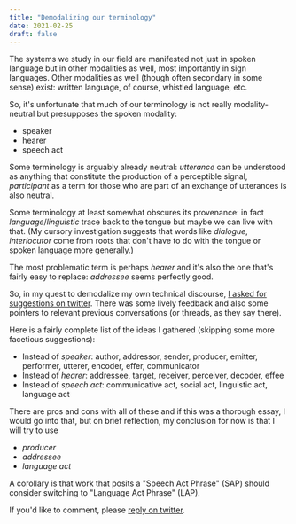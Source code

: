 ```yaml
---
title: "Demodalizing our terminology"
date: 2021-02-25
draft: false
---
```


The systems we study in our field are manifested not just in spoken language but in other modalities as well, most importantly in sign languages. Other modalities as well (though often secondary in some sense) exist: written language, of course, whistled language, etc.

So, it's unfortunate that much of our terminology is not really modality-neutral but presupposes the spoken modality:

- speaker
- hearer
- speech act

Some terminology is arguably already neutral: *utterance* can be understood as anything that constitute the production of a perceptible signal, *participant* as a term for those who are part of an exchange of utterances is also neutral.

Some terminology at least somewhat obscures its provenance: in fact *language*/*linguistic* trace back to the tongue but maybe we can live with that. (My cursory investigation suggests that words like *dialogue*, *interlocutor* come from roots that don't have to do with the tongue or spoken language more generally.)

The most problematic term is perhaps *hearer* and it's also the one that's fairly easy to replace: *addressee* seems perfectly good.

So, in my quest to demodalize my own technical discourse, [I asked for suggestions on twitter](https://twitter.com/fintelkai/status/1364617841207558145). There was some lively feedback and also some pointers to relevant previous conversations (or threads, as they say there).

Here is a fairly complete list of the ideas I gathered (skipping some more facetious suggestions):

- Instead of *speaker*: author, addressor, sender, producer, emitter, performer, utterer, encoder, effer, communicator
- Instead of *hearer*: addressee, target, receiver, perceiver, decoder, effee
- Instead of *speech act*: communicative act, social act, linguistic act, language act

There are pros and cons with all of these and if this was a thorough essay, I would go into that, but on brief reflection, my conclusion for now is that I will try to use

- *producer*
- *addressee*
- *language act*

A corollary is that work that posits a "Speech Act Phrase" (SAP) should consider switching to "Language Act Phrase" (LAP).

If you'd like to comment, please [reply on twitter](https://twitter.com/fintelkai/status/1364983208840990722).
